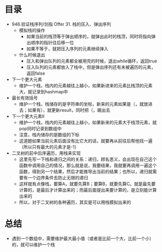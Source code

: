 # 目录

- 946.验证栈序列/剑指 Offer 31. 栈的压入、弹出序列
  - 模拟栈的操作
    - 如果当前的栈顶等于弹出顺序的，就弹出此时的栈顶，同时将指向弹出顺序的指针往后移一位
    - 如果不等于，就把压入序列的元素继续弹入
  - 什么时候退出
    - 压入和弹出队列的元素都全被用完的时候，退出while循环，返回true
    - 压入队列的元素都放入了栈中，但是弹出序列还有未被遍历的元素，返回false
- 下一个更大元素
  - 维护一个栈，栈内的元素越往上越小，如果新进来的元素比栈顶的元素大，就记录到hashmap中
- 最长有效括号
  - 维护一个栈，栈储存的是字符串的坐标，新来的元素如果是（，就放进去；如果有），就更新result，同时把（，踢出去
- 下一个更大元素II
  - 维护一个栈，栈内的元素越往上越小，如果新来的元素大于栈顶元素，就pop同时记录到数组中
  - 注意，栈内储存的是数组的下标
  - 这道题如果当前元素后面没有比它大的话，就要再从前往后帮他找一遍（所以只有最大的元素才是-1）
- 二叉树的前中后序遍历，用栈来实现
  - 这里先写一下栈和递归之间的关系：递归，顾名思义，会出现在自己这个函数中调用自己的情况，那么就是说，我要结果，我就要再调用一遍这个函数，得到另一个结果，然后才能推导出当前的结果；也所以，递归就需要有一个边界条件去防止无限的递归
  - 这样就有点像栈，要算A，就要先算B；要算B，就要先算C。就是最先要计算的，是最后才计算出来的；而最后面提出来要计算的，是立刻能计算出来的
  - 所以，对于二叉树的各种遍历，其实是可以用栈模拟出来的



# 总结

- 遇到一个数组中，需要维护最大最小值（或者是比前一个大，比前一个小）的，就可以维护一个栈